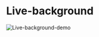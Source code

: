 # Live-background
![Live-background-demo](https://user-images.githubusercontent.com/100797809/167251487-8eed9845-1a36-4f33-abac-55d732b3c643.png)
